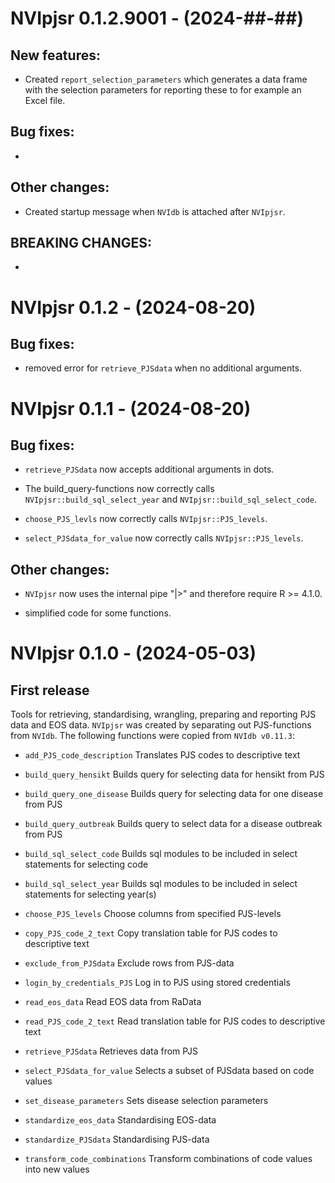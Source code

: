 # NVIpjsr 0.1.2.9001 - (2024-##-##)

## New features:

- Created `report_selection_parameters` which generates a data frame with the selection parameters for reporting these to for example an Excel file.


## Bug fixes:

-


## Other changes:

- Created startup message when `NVIdb` is attached after `NVIpjsr`.


## BREAKING CHANGES:

-


# NVIpjsr 0.1.2 - (2024-08-20)

## Bug fixes:

- removed error for `retrieve_PJSdata` when no additional arguments.


# NVIpjsr 0.1.1 - (2024-08-20)

## Bug fixes:

- `retrieve_PJSdata` now accepts additional arguments in dots.

- The build_query-functions now correctly calls `NVIpjsr::build_sql_select_year` and `NVIpjsr::build_sql_select_code`.

- `choose_PJS_levls` now correctly calls `NVIpjsr::PJS_levels`.

- `select_PJSdata_for_value` now correctly calls `NVIpjsr::PJS_levels`.


## Other changes:

- `NVIpjsr` now uses the internal pipe "|>" and therefore require R >= 4.1.0.

- simplified code for some functions.


# NVIpjsr 0.1.0 - (2024-05-03)

## First release

Tools for retrieving, standardising, wrangling, preparing and reporting PJS data
and EOS data. `NVIpjsr` was created by separating out PJS-functions from `NVIdb`.
The following functions were copied from `NVIdb v0.11.3`:

- `add_PJS_code_description` Translates PJS codes to descriptive text

- `build_query_hensikt` Builds query for selecting data for hensikt from PJS

- `build_query_one_disease` Builds query for selecting data for one disease from PJS

- `build_query_outbreak` Builds query to select data for a disease outbreak from PJS

- `build_sql_select_code` Builds sql modules to be included in select statements for selecting code

- `build_sql_select_year` Builds sql modules to be included in select statements for selecting year(s)

- `choose_PJS_levels` Choose columns from specified PJS-levels

- `copy_PJS_code_2_text` Copy translation table for PJS codes to descriptive text

- `exclude_from_PJSdata` Exclude rows from PJS-data

- `login_by_credentials_PJS` Log in to PJS using stored credentials

- `read_eos_data` Read EOS data from RaData

- `read_PJS_code_2_text` Read translation table for PJS codes to descriptive text

- `retrieve_PJSdata` 	Retrieves data from PJS

- `select_PJSdata_for_value` Selects a subset of PJSdata based on code values

- `set_disease_parameters` Sets disease selection parameters

- `standardize_eos_data` Standardising EOS-data

- `standardize_PJSdata` Standardising PJS-data

- `transform_code_combinations` Transform combinations of code values into new values
